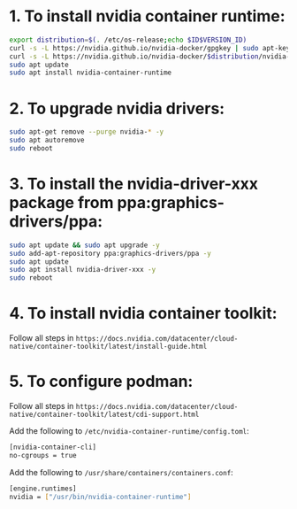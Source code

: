 # 1. To install nvidia container runtime:
```bash
export distribution=$(. /etc/os-release;echo $ID$VERSION_ID)
curl -s -L https://nvidia.github.io/nvidia-docker/gpgkey | sudo apt-key add -
curl -s -L https://nvidia.github.io/nvidia-docker/$distribution/nvidia-docker.list | sudo tee /etc/apt/sources.list.d/nvidia-docker.listsudo apt-get update
sudo apt update
sudo apt install nvidia-container-runtime
```

# 2. To upgrade nvidia drivers:
```bash
sudo apt-get remove --purge nvidia-* -y
sudo apt autoremove
sudo reboot
```

# 3. To install the nvidia-driver-xxx package from ppa:graphics-drivers/ppa:
```bash
sudo apt update && sudo apt upgrade -y
sudo add-apt-repository ppa:graphics-drivers/ppa -y
sudo apt update 
sudo apt install nvidia-driver-xxx -y  
sudo reboot
```

# 4. To install nvidia container toolkit:
Follow all steps in `https://docs.nvidia.com/datacenter/cloud-native/container-toolkit/latest/install-guide.html`

# 5. To configure podman:
Follow all steps in `https://docs.nvidia.com/datacenter/cloud-native/container-toolkit/latest/cdi-support.html`  

Add the following to  `/etc/nvidia-container-runtime/config.toml`:
```bash
[nvidia-container-cli]
no-cgroups = true
```

Add the following to `/usr/share/containers/containers.conf`:
```bash
[engine.runtimes]
nvidia = ["/usr/bin/nvidia-container-runtime"]
```

